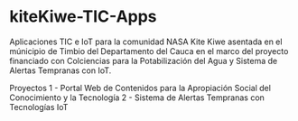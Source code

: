# kiteKiwe-TIC-Apps
Aplicaciones TIC e IoT para la comunidad NASA Kite Kiwe asentada en el múnicipio de Timbio del Departamento del Cauca en el marco del proyecto financiado con Colciencias para la Potabilización del Agua y Sistema de Alertas Tempranas con IoT.

Proyectos
1 - Portal Web de Contenidos para la Apropiación Social del Conocimiento y la Tecnología
2 - Sistema de Alertas Tempranas con Tecnologías IoT
